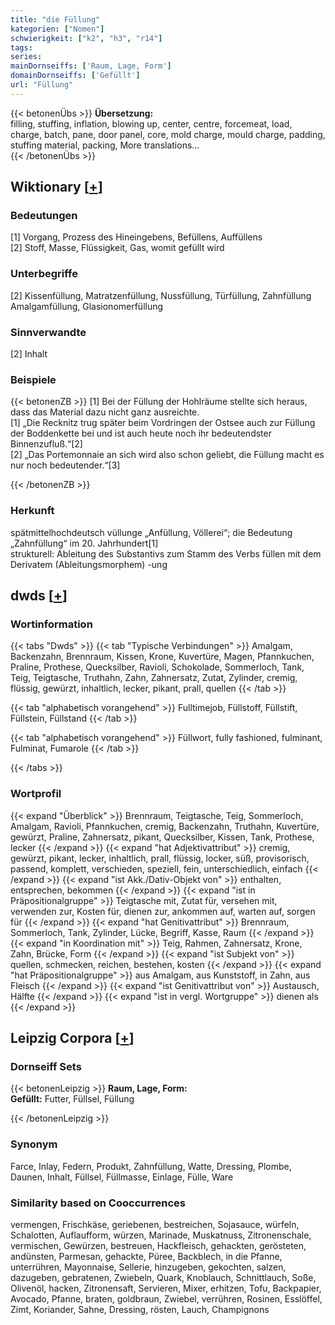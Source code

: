 ```yaml
---
title: "die Füllung"
kategorien: ["Nomen"]
schwierigkeit: ["k2", "h3", "r14"]
tags:
series:
mainDornseiffs: ['Raum, Lage, Form']
domainDornseiffs: ['Gefüllt']
url: "Füllung"
---
```


{{< betonenÜbs >}}
**Übersetzung:**  
filling, stuffing, inflation, blowing up, center, centre, forcemeat, load, charge, batch, pane, door panel, core, mold charge, mould charge, padding, stuffing material, packing, More translations...  
{{< /betonenÜbs >}}

## Wiktionary [[+](https://de.wiktionary.org/wiki/Füllung)]

### Bedeutungen
[1] Vorgang, Prozess des Hineingebens, Befüllens, Auffüllens  
[2] Stoff, Masse, Flüssigkeit, Gas, womit gefüllt wird  

### Unterbegriffe
[2] Kissenfüllung, Matratzenfüllung, Nussfüllung, Türfüllung, Zahnfüllung Amalgamfüllung, Glasionomerfüllung  

### Sinnverwandte
[2] Inhalt  

### Beispiele
{{< betonenZB >}}
[1] Bei der Füllung der Hohlräume stellte sich heraus, dass das Material dazu nicht ganz ausreichte.  
[1] „Die Recknitz trug später beim Vordringen der Ostsee auch zur Füllung der Boddenkette bei und ist auch heute noch ihr bedeutendster Binnenzufluß.“[2]  
[2] „Das Portemonnaie an sich wird also schon geliebt, die Füllung macht es nur noch bedeutender.“[3]  

{{< /betonenZB >}}
### Herkunft
spätmittelhochdeutsch vüllunge „Anfüllung, Völlerei“; die Bedeutung „Zahnfüllung“ im 20. Jahrhundert[1]  
strukturell: Ableitung des Substantivs zum Stamm des Verbs füllen mit dem Derivatem (Ableitungsmorphem) -ung  



## dwds [[+](https://www.dwds.de/wb/Füllung)]

### Wortinformation
{{< tabs "Dwds" >}}
{{< tab "Typische Verbindungen" >}}
Amalgam, Backenzahn, Brennraum, Kissen, Krone, Kuvertüre, Magen, Pfannkuchen, Praline, Prothese, Quecksilber, Ravioli, Schokolade, Sommerloch, Tank, Teig, Teigtasche, Truthahn, Zahn, Zahnersatz, Zutat, Zylinder, cremig, flüssig, gewürzt, inhaltlich, lecker, pikant, prall, quellen
{{< /tab >}}

{{< tab "alphabetisch vorangehend" >}}
Fulltimejob, Füllstoff, Füllstift, Füllstein, Füllstand
{{< /tab >}}

{{< tab "alphabetisch vorangehend" >}}
Füllwort, fully fashioned, fulminant, Fulminat, Fumarole
{{< /tab >}}

{{< /tabs >}}

### Wortprofil
{{< expand "Überblick" >}} Brennraum, Teigtasche, Teig, Sommerloch, Amalgam, Ravioli, Pfannkuchen, cremig, Backenzahn, Truthahn, Kuvertüre, gewürzt, Praline, Zahnersatz, pikant, Quecksilber, Kissen, Tank, Prothese, lecker {{< /expand >}}
{{< expand "hat Adjektivattribut" >}} cremig, gewürzt, pikant, lecker, inhaltlich, prall, flüssig, locker, süß, provisorisch, passend, komplett, verschieden, speziell, fein, unterschiedlich, einfach {{< /expand >}}
{{< expand "ist Akk./Dativ-Objekt von" >}} enthalten, entsprechen, bekommen {{< /expand >}}
{{< expand "ist in Präpositionalgruppe" >}} Teigtasche mit, Zutat für, versehen mit, verwenden zur, Kosten für, dienen zur, ankommen auf, warten auf, sorgen für {{< /expand >}}
{{< expand "hat Genitivattribut" >}} Brennraum, Sommerloch, Tank, Zylinder, Lücke, Begriff, Kasse, Raum {{< /expand >}}
{{< expand "in Koordination mit" >}} Teig, Rahmen, Zahnersatz, Krone, Zahn, Brücke, Form {{< /expand >}}
{{< expand "ist Subjekt von" >}} quellen, schmecken, reichen, bestehen, kosten {{< /expand >}}
{{< expand "hat Präpositionalgruppe" >}} aus Amalgam, aus Kunststoff, in Zahn, aus Fleisch {{< /expand >}}
{{< expand "ist Genitivattribut von" >}} Austausch, Hälfte {{< /expand >}}
{{< expand "ist in vergl. Wortgruppe" >}} dienen als {{< /expand >}}

## Leipzig Corpora [[+](https://corpora.uni-leipzig.de/en/res?word=Füllung&corpusId=deu_newscrawl-public_2018)]

### Dornseiff Sets
{{< betonenLeipzig >}}
**Raum, Lage, Form:**  
**Gefüllt:** Futter, Füllsel, Füllung  

{{< /betonenLeipzig >}}

### Synonym
Farce, Inlay, Federn, Produkt, Zahnfüllung, Watte, Dressing, Plombe, Daunen, Inhalt, Füllsel, Füllmasse, Einlage, Fülle, Ware


### Similarity based on Cooccurrences
vermengen, Frischkäse, geriebenen, bestreichen, Sojasauce, würfeln, Schalotten, Auflaufform, würzen, Marinade, Muskatnuss, Zitronenschale, vermischen, Gewürzen, bestreuen, Hackfleisch, gehackten, gerösteten, andünsten, Parmesan, gehackte, Püree, Backblech, in die Pfanne, unterrühren, Mayonnaise, Sellerie, hinzugeben, gekochten, salzen, dazugeben, gebratenen, Zwiebeln, Quark, Knoblauch, Schnittlauch, Soße, Olivenöl, hacken, Zitronensaft, Servieren, Mixer, erhitzen, Tofu, Backpapier, Avocado, Pfanne, braten, goldbraun, Zwiebel, verrühren, Rosinen, Esslöffel, Zimt, Koriander, Sahne, Dressing, rösten, Lauch, Champignons

